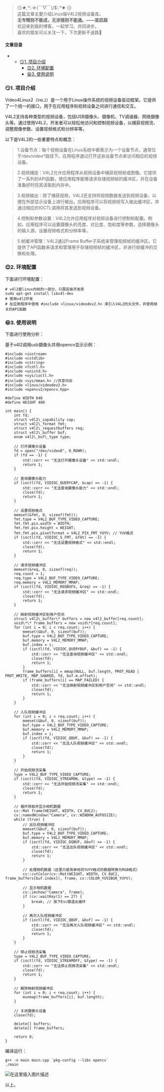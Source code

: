 







> 
> 😏*★,°*:.☆(￣▽￣)/$:*.°★* 😏  
>  这篇文章主要介绍Linux端V4L2视频设备库。  
>  **无专精则不能成，无涉猎则不能通。——梁启超**  
>  欢迎来到我的博客，一起学习，共同进步。  
>  喜欢的朋友可以关注一下，下次更新不迷路🥞
> 
> 
> 




#### 文章目录


* + [:smirk:1. 项目介绍](#smirk1__7)
	+ [:blush:2. 环境配置](#blush2__23)
	+ [:satisfied:3. 使用说明](#satisfied3__32)




### 😏1. 项目介绍


Video4Linux2（`V4L2`）是一个用于Linux操作系统的视频设备驱动框架。它提供了一个统一的接口，用于在应用程序和视频设备之间进行通信和交互。


V4L2支持各种类型的视频设备，包括USB摄像头、摄像机、TV调谐器、网络摄像头等。通过使用V4L2，开发者可以轻松地访问和控制视频设备，以捕获视频流、调整图像参数、设置视频格式和分辨率等。


以下是V4L2的一些重要特点和概念：



> 
> 1.设备节点：每个视频设备在Linux系统中都表示为一个设备节点，通常位于/dev/video\*路径下。应用程序通过打开这些设备节点来访问相应的视频设备。
> 
> 
> 



> 
> 2.视频捕捉：V4L2允许应用程序从视频设备中捕获视频帧或图像。它提供了一系列的API函数，使应用程序能够请求存储视频帧的缓冲区，并在设备准备好时将其读取到内存中。
> 
> 
> 



> 
> 3.视频输出：除了捕获视频，V4L2还支持将视频数据发送到视频设备，以便在外部显示设备上进行输出。应用程序可以将视频帧写入输出缓冲区，并通过相应的IOCTL调用将其发送到视频设备。
> 
> 
> 



> 
> 4.控制和参数设置：V4L2允许应用程序对视频设备进行控制和配置。例如，应用程序可以设置摄像头的亮度、对比度、饱和度等参数，选择摄像头的输入源，设置视频格式和分辨率等。
> 
> 
> 



> 
> 5.帧缓冲管理：V4L2通过Frame Buffer子系统来管理视频帧的缓冲区。它提供了API函数来请求和管理用于存储视频帧的缓冲区，并进行帧缓冲的交换和处理。
> 
> 
> 


### 😊2. 环境配置


下面进行环境配置：



```
# v4l2是linux内核的一部分，只需安装开发库
sudo apt-get install libv4l-dev
# 使用v4l2开发
# 在应用程序中使用 #include <linux/videodev2.h> 来引入V4L2的头文件，并使用相关的API函数

```

### 😆3. 使用说明


下面进行使用分析：


基于v4l2调用usb摄像头并用opencv显示示例：



```
#include <iostream>
#include <cstdlib>
#include <cstring>
#include <fcntl.h>
#include <unistd.h>
#include <sys/ioctl.h>
#include <sys/mman.h> //共享内存
#include <linux/videodev2.h>
#include <opencv2/opencv.hpp>

#define WIDTH 640
#define HEIGHT 480

int main() {
    int fd;
    struct v4l2\_capability cap;
    struct v4l2\_format fmt;
    struct v4l2\_requestbuffers req;
    struct v4l2\_buffer buf;
    enum v4l2\_buf\_type type;

    // 打开摄像头设备
    fd = open("/dev/video0", O_RDWR);
    if (fd == -1) {
        std::cerr << "无法打开摄像头设备" << std::endl;
        return 1;
    }

    // 查询摄像头能力
    if (ioctl(fd, VIDIOC_QUERYCAP, &cap) == -1) {
        std::cerr << "无法查询摄像头能力" << std::endl;
        close(fd);
        return 1;
    }

    // 设置视频格式
    memset(&fmt, 0, sizeof(fmt));
    fmt.type = V4L2_BUF_TYPE_VIDEO_CAPTURE;
    fmt.fmt.pix.width = WIDTH;
    fmt.fmt.pix.height = HEIGHT;
    fmt.fmt.pix.pixelformat = V4L2_PIX_FMT_YUYV; // YUV格式
    if (ioctl(fd, VIDIOC_S_FMT, &fmt) == -1) {
        std::cerr << "无法设置视频格式" << std::endl;
        close(fd);
        return 1;
    }

    // 请求视频缓冲区
    memset(&req, 0, sizeof(req));
    req.count = 1;
    req.type = V4L2_BUF_TYPE_VIDEO_CAPTURE;
    req.memory = V4L2_MEMORY_MMAP;
    if (ioctl(fd, VIDIOC_REQBUFS, &req) == -1) {
        std::cerr << "无法请求视频缓冲区" << std::endl;
        close(fd);
        return 1;
    }

    // 映射视频缓冲区到用户空间
    struct v4l2\_buffer\* buffers = new v4l2_buffer[req.count];
    void\*\* frame_buffers = new void\*[req.count];
    for (int i = 0; i < req.count; i++) {
        memset(&buf, 0, sizeof(buf));
        buf.type = V4L2_BUF_TYPE_VIDEO_CAPTURE;
        buf.memory = V4L2_MEMORY_MMAP;
        buf.index = i;
        if (ioctl(fd, VIDIOC_QUERYBUF, &buf) == -1) {
            std::cerr << "无法查询视频缓冲区" << std::endl;
            close(fd);
            return 1;
        }
        frame_buffers[i] = mmap(NULL, buf.length, PROT_READ | PROT_WRITE, MAP_SHARED, fd, buf.m.offset);
        if (frame_buffers[i] == MAP_FAILED) {
            std::cerr << "无法映射视频缓冲区到用户空间" << std::endl;
            close(fd);
            return 1;
        }
    }

    // 入队视频缓冲区
    for (int i = 0; i < req.count; i++) {
        memset(&buf, 0, sizeof(buf));
        buf.type = V4L2_BUF_TYPE_VIDEO_CAPTURE;
        buf.memory = V4L2_MEMORY_MMAP;
        buf.index = i;
        if (ioctl(fd, VIDIOC_QBUF, &buf) == -1) {
            std::cerr << "无法入队视频缓冲区" << std::endl;
            close(fd);
            return 1;
        }
    }

    // 开始视频流采集
    type = V4L2_BUF_TYPE_VIDEO_CAPTURE;
    if (ioctl(fd, VIDIOC_STREAMON, &type) == -1) {
        std::cerr << "无法开始视频流采集" << std::endl;
        close(fd);
        return 1;
    }

    // 循环获取并显示相机数据
    cv::Mat frame(HEIGHT, WIDTH, CV_8UC2);
    cv::namedWindow("Camera", cv::WINDOW_AUTOSIZE);
    while (true) {
        // 出队视频缓冲区
        memset(&buf, 0, sizeof(buf));
        buf.type = V4L2_BUF_TYPE_VIDEO_CAPTURE;
        buf.memory = V4L2_MEMORY_MMAP;
        if (ioctl(fd, VIDIOC_DQBUF, &buf) == -1) {
            std::cerr << "无法出队视频缓冲区" << std::endl;
            close(fd);
            return 1;
        }

        // 处理相机数据（这里只是简单地将YUYV格式的数据转换为RGB格式）
        cv::cvtColor(cv::Mat(HEIGHT, WIDTH, CV_8UC2, frame_buffers[buf.index]), frame, cv::COLOR_YUV2BGR_YUYV);

        // 显示相机数据
        cv::imshow("Camera", frame);
        if (cv::waitKey(1) == 27) {
            break; // 按下Esc键退出循环
        }

        // 再次入队视频缓冲区
        if (ioctl(fd, VIDIOC_QBUF, &buf) == -1) {
            std::cerr << "无法再次入队视频缓冲区" << std::endl;
            close(fd);
            return 1;
        }
    }

    // 停止视频流采集
    type = V4L2_BUF_TYPE_VIDEO_CAPTURE;
    if (ioctl(fd, VIDIOC_STREAMOFF, &type) == -1) {
        std::cerr << "无法停止视频流采集" << std::endl;
        close(fd);
        return 1;
    }

    // 解除映射视频缓冲区
    for (int i = 0; i < req.count; i++) {
        munmap(frame_buffers[i], buf.length);
    }

    // 关闭摄像头设备
    close(fd);

    delete[] buffers;
    delete[] frame_buffers;

    return 0;
}

```

编译运行：



```
g++ -o main main.cpp `pkg-config --libs opencv`
./main

```

![在这里插入图片描述](https://img-blog.csdnimg.cn/6cbcd6c17cec4dba9bb3c0f895f02fa2.png)


以上。





